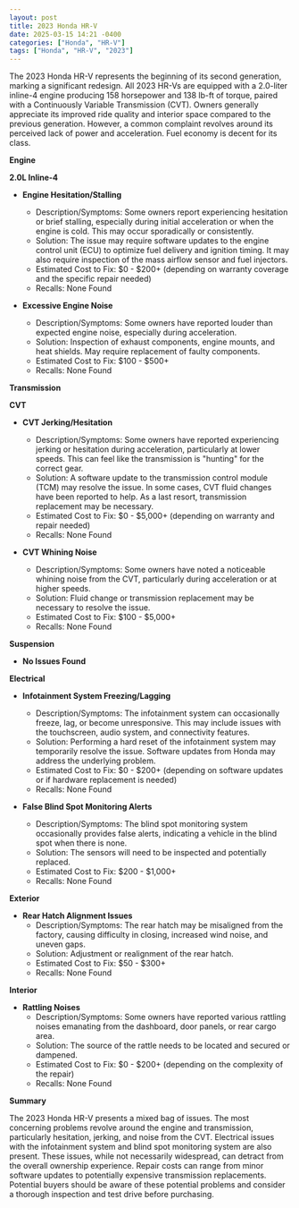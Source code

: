 ```yaml
---
layout: post
title: 2023 Honda HR-V
date: 2025-03-15 14:21 -0400
categories: ["Honda", "HR-V"]
tags: ["Honda", "HR-V", "2023"]
---
```

The 2023 Honda HR-V represents the beginning of its second generation, marking a significant redesign. All 2023 HR-Vs are equipped with a 2.0-liter inline-4 engine producing 158 horsepower and 138 lb-ft of torque, paired with a Continuously Variable Transmission (CVT). Owners generally appreciate its improved ride quality and interior space compared to the previous generation. However, a common complaint revolves around its perceived lack of power and acceleration. Fuel economy is decent for its class.

**Engine**

**2.0L Inline-4**

* **Engine Hesitation/Stalling**
    * Description/Symptoms: Some owners report experiencing hesitation or brief stalling, especially during initial acceleration or when the engine is cold. This may occur sporadically or consistently.
    * Solution: The issue may require software updates to the engine control unit (ECU) to optimize fuel delivery and ignition timing. It may also require inspection of the mass airflow sensor and fuel injectors.
    * Estimated Cost to Fix: $0 - $200+ (depending on warranty coverage and the specific repair needed)
    * Recalls: None Found

* **Excessive Engine Noise**
    * Description/Symptoms: Some owners have reported louder than expected engine noise, especially during acceleration.
    * Solution: Inspection of exhaust components, engine mounts, and heat shields. May require replacement of faulty components.
    * Estimated Cost to Fix: $100 - $500+
    * Recalls: None Found

**Transmission**

**CVT**

* **CVT Jerking/Hesitation**
    * Description/Symptoms: Some owners have reported experiencing jerking or hesitation during acceleration, particularly at lower speeds. This can feel like the transmission is "hunting" for the correct gear.
    * Solution: A software update to the transmission control module (TCM) may resolve the issue. In some cases, CVT fluid changes have been reported to help. As a last resort, transmission replacement may be necessary.
    * Estimated Cost to Fix: $0 - $5,000+ (depending on warranty and repair needed)
    * Recalls: None Found

* **CVT Whining Noise**
    * Description/Symptoms: Some owners have noted a noticeable whining noise from the CVT, particularly during acceleration or at higher speeds.
    * Solution: Fluid change or transmission replacement may be necessary to resolve the issue.
    * Estimated Cost to Fix: $100 - $5,000+
    * Recalls: None Found

**Suspension**

* **No Issues Found**

**Electrical**

* **Infotainment System Freezing/Lagging**
    * Description/Symptoms: The infotainment system can occasionally freeze, lag, or become unresponsive. This may include issues with the touchscreen, audio system, and connectivity features.
    * Solution: Performing a hard reset of the infotainment system may temporarily resolve the issue. Software updates from Honda may address the underlying problem.
    * Estimated Cost to Fix: $0 - $200+ (depending on software updates or if hardware replacement is needed)
    * Recalls: None Found

* **False Blind Spot Monitoring Alerts**
    * Description/Symptoms: The blind spot monitoring system occasionally provides false alerts, indicating a vehicle in the blind spot when there is none.
    * Solution: The sensors will need to be inspected and potentially replaced.
    * Estimated Cost to Fix: $200 - $1,000+
    * Recalls: None Found

**Exterior**

* **Rear Hatch Alignment Issues**
    * Description/Symptoms: The rear hatch may be misaligned from the factory, causing difficulty in closing, increased wind noise, and uneven gaps.
    * Solution: Adjustment or realignment of the rear hatch.
    * Estimated Cost to Fix: $50 - $300+
    * Recalls: None Found

**Interior**

* **Rattling Noises**
    * Description/Symptoms: Some owners have reported various rattling noises emanating from the dashboard, door panels, or rear cargo area.
    * Solution: The source of the rattle needs to be located and secured or dampened.
    * Estimated Cost to Fix: $0 - $200+ (depending on the complexity of the repair)
    * Recalls: None Found

**Summary**

The 2023 Honda HR-V presents a mixed bag of issues. The most concerning problems revolve around the engine and transmission, particularly hesitation, jerking, and noise from the CVT. Electrical issues with the infotainment system and blind spot monitoring system are also present. These issues, while not necessarily widespread, can detract from the overall ownership experience. Repair costs can range from minor software updates to potentially expensive transmission replacements. Potential buyers should be aware of these potential problems and consider a thorough inspection and test drive before purchasing.

